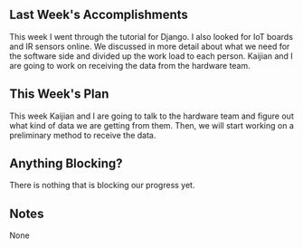 ## Last Week's Accomplishments

This week I went through the tutorial for Django.
I also looked for IoT boards and IR sensors online.
We discussed in more detail about what we need for the software side and divided up the work load to each person. 
Kaijian and I are going to work on receiving the data from the hardware team. 

## This Week's Plan

This week Kaijian and I are going to talk to the hardware team and figure out what kind of data we are getting from them.
Then, we will start working on a preliminary method to receive the data.

## Anything Blocking?

There is nothing that is blocking our progress yet.

## Notes

None

